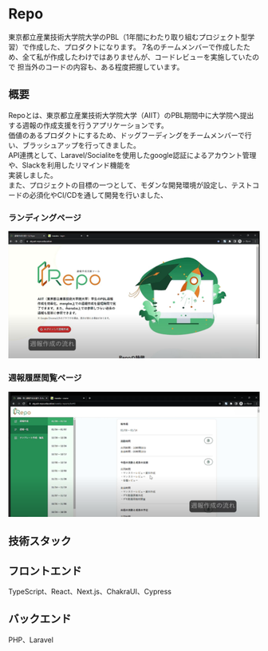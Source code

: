 # Repo

東京都立産業技術大学院大学のPBL（1年間にわたり取り組むプロジェクト型学習）で作成した、プロダクトになります。
7名のチームメンバーで作成したため、全て私が作成したわけではありませんが、コードレビューを実施していたので
担当外のコードの内容も、ある程度把握しています。

## 概要
Repoとは、東京都立産業技術大学院大学（AIIT）のPBL期間中に大学院へ提出する週報の作成支援を行うアプリケーションです。<br>
価値のあるプロダクトにするため、ドッグフーディングをチームメンバーで行い、ブラッシュアップを行ってきました。<br>
API連携として、Laravel/Socialiteを使用したgoogle認証によるアカウント管理や、Slackを利用したリマインド機能を<br>
実装しました。<br>
また、プロジェクトの目標の一つとして、モダンな開発環境が設定し、テストコードの必須化やCI/CDを通して開発を行いました、<br>

### ランディングページ
<img src="sample1.png" width="800">

### 週報履歴閲覧ページ
<img src="sample2.png" width="800">

## 技術スタック
## フロントエンド
TypeScript、React、Next.js、ChakraUI、Cypress

## バックエンド
PHP、Laravel



